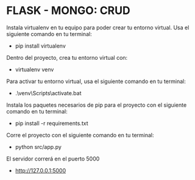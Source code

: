 # FLASK - MONGO: CRUD

Instala virtualenv en tu equipo para poder crear tu entorno virtual.
Usa el siguiente comando en tu terminal:

- pip install virtualenv

Dentro del proyecto, crea tu entorno virtual con:

- virtualenv venv

Para activar tu entorno virtual, usa el siguiente comando en tu terminal:

- .\venv\Scripts\activate.bat

Instala los paquetes necesarios de pip para el proyecto con el siguiente comando en tu terminal:

- pip install -r requirements.txt

Corre el proyecto con el siguiente comando en tu terminal:

- python src/app.py

El servidor correrá en el puerto 5000

- http://127.0.0.1:5000
